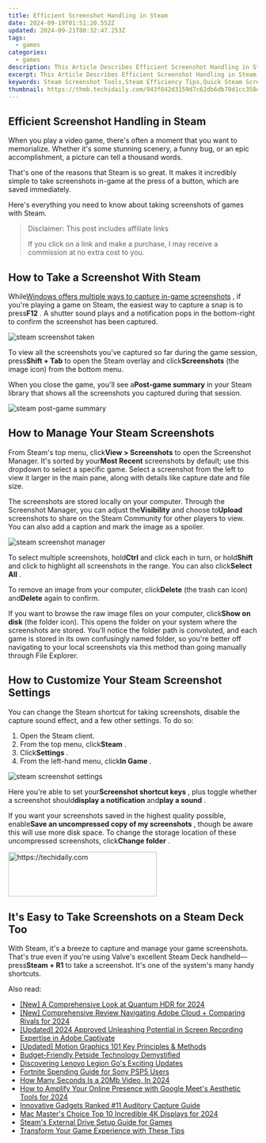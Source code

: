 ```yaml
---
title: Efficient Screenshot Handling in Steam
date: 2024-09-19T01:51:20.552Z
updated: 2024-09-21T00:32:47.253Z
tags:
  - games
categories:
  - games
description: This Article Describes Efficient Screenshot Handling in Steam
excerpt: This Article Describes Efficient Screenshot Handling in Steam
keywords: Steam Screenshot Tools,Steam Efficiency Tips,Quick Steam Screenshots,Optimize Steam Shots,Steam Screen Capture Tutorials,Best Screenshot Features Steam,Saving Screenshots Steam Easy
thumbnail: https://thmb.techidaily.com/943f842d3159d7c62db6db70d1cc358ee65b1b4726dfe5cba10ba2bbf753775f.jpg
---
```


## Efficient Screenshot Handling in Steam

 When you play a video game, there's often a moment that you want to memorialize. Whether it's some stunning scenery, a funny bug, or an epic accomplishment, a picture can tell a thousand words.

 That's one of the reasons that Steam is so great. It makes it incredibly simple to take screenshots in-game at the press of a button, which are saved immediately.

 Here's everything you need to know about taking screenshots of games with Steam.

>  Disclaimer: This post includes affiliate links
>
>  If you click on a link and make a purchase, I may receive a commission at no extra cost to you.
>

## How to Take a Screenshot With Steam

 While[Windows offers multiple ways to capture in-game screenshots](https://www.makeuseof.com/windows-11-game-screenshots/) , if you're playing a game on Steam, the easiest way to capture a snap is to press**F12** . A shutter sound plays and a notification pops in the bottom-right to confirm the screenshot has been captured.

![steam screenshot taken](https://static1.makeuseofimages.com/wordpress/wp-content/uploads/2023/08/steam-screenshot-taken.jpg)

 To view all the screenshots you've captured so far during the game session, press**Shift + Tab** to open the Steam overlay and click**Screenshots** (the image icon) from the bottom menu.

 When you close the game, you'll see a**Post-game summary** in your Steam library that shows all the screenshots you captured during that session.

![steam post-game summary](https://static1.makeuseofimages.com/wordpress/wp-content/uploads/2023/08/steam-post-game-summary.jpg)

## How to Manage Your Steam Screenshots

 From Steam's top menu, click**View > Screenshots** to open the Screenshot Manager. It's sorted by your**Most Recent** screenshots by default; use this dropdown to select a specific game. Select a screenshot from the left to view it larger in the main pane, along with details like capture date and file size.

 The screenshots are stored locally on your computer. Through the Screenshot Manager, you can adjust the**Visibility** and choose to**Upload** screenshots to share on the Steam Community for other players to view. You can also add a caption and mark the image as a spoiler.

![steam screenshot manager](https://static1.makeuseofimages.com/wordpress/wp-content/uploads/2023/08/steam-screenshot-manager.jpg)

 To select multiple screenshots, hold**Ctrl** and click each in turn, or hold**Shift** and click to highlight all screenshots in the range. You can also click**Select All** .

 To remove an image from your computer, click**Delete** (the trash can icon) and**Delete** again to confirm.

 If you want to browse the raw image files on your computer, click**Show on disk** (the folder icon). This opens the folder on your system where the screenshots are stored. You'll notice the folder path is convoluted, and each game is stored in its own confusingly named folder, so you're better off navigating to your local screenshots via this method than going manually through File Explorer.

## How to Customize Your Steam Screenshot Settings

 You can change the Steam shortcut for taking screenshots, disable the capture sound effect, and a few other settings. To do so:

1. Open the Steam client.
2. From the top menu, click**Steam** .
3. Click**Settings** .
4. From the left-hand menu, click**In Game** .

![steam screenshot settings](https://static1.makeuseofimages.com/wordpress/wp-content/uploads/2023/08/steam-screenshot-settings.jpg)

 Here you're able to set your**Screenshot shortcut keys** , plus toggle whether a screenshot should**display a notification** and**play a sound** .

 If you want your screenshots saved in the highest quality possible, enable**Save an uncompressed copy of my screenshots** , though be aware this will use more disk space. To change the storage location of these uncompressed screenshots, click**Change folder** .

<!-- affiliate ads begin -->
<a href="https://aligracehair.sjv.io/c/5597632/1948891/19272" target="_top" id="1948891">
  <img src="//a.impactradius-go.com/display-ad/19272-1948891" border="0" alt="https://techidaily.com" width="300" height="90"/>
</a>
<img height="0" width="0" src="https://aligracehair.sjv.io/i/5597632/1948891/19272" style="position:absolute;visibility:hidden;" border="0" />
<!-- affiliate ads end -->

## It's Easy to Take Screenshots on a Steam Deck Too

 With Steam, it's a breeze to capture and manage your game screenshots. That's true even if you're using Valve's excellent Steam Deck handheld—press**Steam + R1** to take a screenshot. It's one of the system's many handy shortcuts.

<ins class="adsbygoogle"
     style="display:block"
     data-ad-format="autorelaxed"
     data-ad-client="ca-pub-7571918770474297"
     data-ad-slot="1223367746"></ins>

<ins class="adsbygoogle"
     style="display:block"
     data-ad-client="ca-pub-7571918770474297"
     data-ad-slot="8358498916"
     data-ad-format="auto"
     data-full-width-responsive="true"></ins>

<span class="atpl-alsoreadstyle">Also read:</span>
<div><ul>
<li><a href="https://article-files.techidaily.com/new-a-comprehensive-look-at-quantum-hdr-for-2024/"><u>[New] A Comprehensive Look at Quantum HDR for 2024</u></a></li>
<li><a href="https://fox-boxes.techidaily.com/new-comprehensive-review-navigating-adobe-cloud-plus-comparing-rivals-for-2024/"><u>[New] Comprehensive Review Navigating Adobe Cloud + Comparing Rivals for 2024</u></a></li>
<li><a href="https://digital-screen-recording.techidaily.com/updated-2024-approved-unleashing-potential-in-screen-recording-expertise-in-adobe-captivate/"><u>[Updated] 2024 Approved Unleashing Potential in Screen Recording Expertise in Adobe Captivate</u></a></li>
<li><a href="https://fox-direct.techidaily.com/updated-motion-graphics-101-key-principles-and-methods/"><u>[Updated] Motion Graphics 101 Key Principles & Methods</u></a></li>
<li><a href="https://buynow-reviews.techidaily.com/budget-friendly-petside-technology-demystified/"><u>Budget-Friendly Petside Technology Demystified</u></a></li>
<li><a href="https://games-able.techidaily.com/discovering-lenovo-legion-gos-exciting-updates/"><u>Discovering Lenovo Legion Go's Exciting Updates</u></a></li>
<li><a href="https://games-able.techidaily.com/fortnite-spending-guide-for-sony-psp5-users/"><u>Fortnite Spending Guide for Sony PSP5 Users</u></a></li>
<li><a href="https://some-techniques.techidaily.com/how-many-seconds-is-a-20mb-video-in-2024/"><u>How Many Seconds Is a 20Mb Video, In 2024</u></a></li>
<li><a href="https://screen-activity-recording.techidaily.com/how-to-amplify-your-online-presence-with-google-meets-aesthetic-tools-for-2024/"><u>How to Amplify Your Online Presence with Google Meet's Aesthetic Tools for 2024</u></a></li>
<li><a href="https://visual-screen-recording.techidaily.com/innovative-gadgets-ranked-11-auditory-capture-guide/"><u>Innovative Gadgets Ranked #11 Auditory Capture Guide</u></a></li>
<li><a href="https://extra-skills.techidaily.com/mac-masters-choice-top-10-incredible-4k-displays-for-2024/"><u>Mac Master's Choice Top 10 Incredible 4K Displays for 2024</u></a></li>
<li><a href="https://games-able.techidaily.com/steams-external-drive-setup-guide-for-games/"><u>Steam's External Drive Setup Guide for Games</u></a></li>
<li><a href="https://games-able.techidaily.com/transform-your-game-experience-with-these-tips/"><u>Transform Your Game Experience with These Tips</u></a></li>
</ul></div>

